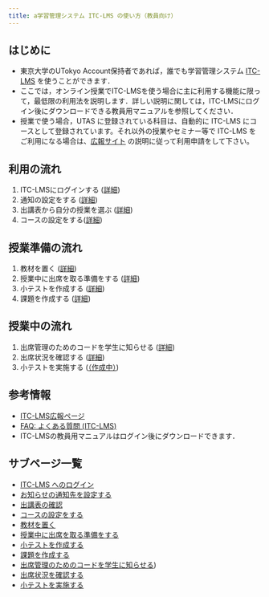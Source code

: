 ```yaml
---
title: a学習管理システム ITC-LMS の使い方（教員向け）
---
```


## はじめに
* 東京大学のUTokyo Account保持者であれば，誰でも学習管理システム <a href="https://itc-lms.ecc.u-tokyo.ac.jp/login" target="_blank">ITC-LMS</a> を使うことができます．
* ここでは，オンライン授業でITC-LMSを使う場合に主に利用する機能に限って，最低限の利用法を説明します．詳しい説明に関しては，ITC-LMSにログイン後にダウンロードできる教員用マニュアルを参照してください．
* 授業で使う場合，UTAS に登録されている科目は、自動的に ITC-LMS にコースとして登録されています。それ以外の授業やセミナー等で ITC-LMS をご利用になる場合は、<a href="https://www.ecc.u-tokyo.ac.jp/itc-lms/" target="_blank">広報サイト</a>
の説明に従って利用申請をして下さい。

## 利用の流れ
 1. ITC-LMSにログインする (<a href="login" target="">詳細</a>)
 1. 通知の設定をする (<a href="information" target="">詳細</a>)
 1. 出講表から自分の授業を選ぶ (<a href="timetable" target="">詳細</a>)
 1. コースの設定をする(<a href="course_settings" target="">詳細</a>)

## 授業準備の流れ
 1. 教材を置く (<a href="course_materials" target="">詳細</a>)
 1. 授業中に出席を取る準備をする (<a href="prepare_attendances" target="">詳細</a>)
 1. 小テストを作成する (<a href="prepare_quizzes" target="">詳細</a>)
 1. 課題を作成する (<a href="assignments" target="">詳細</a>)

## 授業中の流れ
 1. 出席管理のためのコードを学生に知らせる  (<a href="attendances" target="">詳細</a>)
 1. 出席状況を確認する  (<a href="view_attendances" target="">詳細</a>)
 1. 小テストを実施する  (<a href="quizzes" target="">（作成中）</a>)

## 参考情報
* <a href="https://www.ecc.u-tokyo.ac.jp/itc-lms/">ITC-LMS広報ページ</a>
* <a href="https://www.ecc.u-tokyo.ac.jp/itc-lms/faq.html">FAQ: よくある質問 (ITC-LMS)</a>
* ITC-LMSの教員用マニュアルはログイン後にダウンロードできます．

## サブページ一覧
* <a href="login" target="">ITC-LMS へのログイン</a>  
* <a href="information" target="">お知らせの通知先を設定する</a>  
* <a href="timetable" target="">出講表の確認</a>  
* <a href="course_settings" target="">コースの設定をする</a>  
* <a href="course_materials" target="">教材を置く</a>
* <a href="prepare_attendances" target="">授業中に出席を取る準備をする</a>
* <a href="prepare_quizzes" target="">小テストを作成する</a>
* <a href="assignments" target="">課題を作成する</a>
* <a href="attendances" target="">出席管理のためのコードを学生に知らせる</a>)
* <a href="view_attendances" target="">出席状況を確認する</a>
* <a href="quizzes" target="">小テストを実施する</a>
